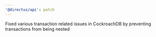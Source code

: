 ```yaml
---
'@directus/api': patch
---
```


Fixed various transaction related issues in CockroachDB by preventing transactions from being nested
